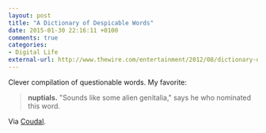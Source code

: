 ```yaml
---
layout: post
title: "A Dictionary of Despicable Words"
date: 2015-01-30 22:16:11 +0100
comments: true
categories: 
- Digital Life
external-url: http://www.thewire.com/entertainment/2012/08/dictionary-despicable-words/55464/
---
```


Clever compilation of questionable words. My favorite:

> **nuptials.** "Sounds like some alien genitalia," says he who nominated this word.

Via [Coudal](http://coudal.com/archives/2015/01/despicable_word.php).